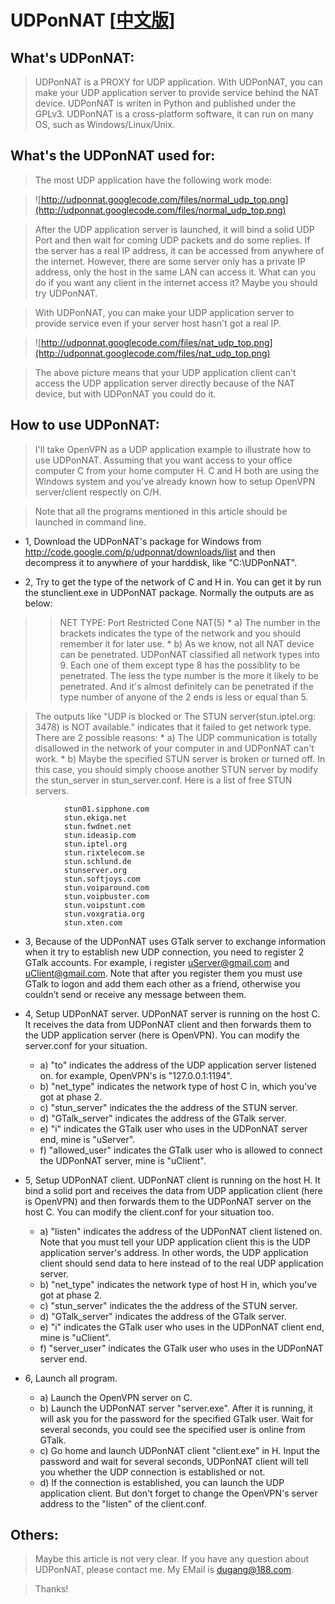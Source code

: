 # UDPonNAT [[中文版](http://code.google.com/p/udponnat/wiki/What_is_UDPonNAT_CN)] #

## What's UDPonNAT: ##

> UDPonNAT is a PROXY for UDP application. With UDPonNAT, you can make your UDP application server to provide service behind the NAT device. UDPonNAT is writen in Python and published under the GPLv3. UDPonNAT is a cross-platform software, it can run on many OS, such as Windows/Linux/Unix.

## What's the UDPonNAT used for: ##

> The most UDP application have the following work mode:

> ![http://udponnat.googlecode.com/files/normal_udp_top.png](http://udponnat.googlecode.com/files/normal_udp_top.png)

> After the UDP application server is launched, it will bind a solid UDP Port and then wait for coming UDP packets and do some replies. If the server has a real IP address, it can be accessed from anywhere of the internet. However, there are some server only has a private IP address, only the host in the same LAN can access it. What can you do if you want any client in the internet access it? Maybe you should try UDPonNAT.

> With UDPonNAT, you can make your UDP application server to provide service even if your server host hasn't got a real IP.

> ![http://udponnat.googlecode.com/files/nat_udp_top.png](http://udponnat.googlecode.com/files/nat_udp_top.png)

> The above picture means that your UDP application client can't access the UDP application server directly because of the NAT device, but with UDPonNAT you could do it.

## How to use UDPonNAT: ##

> I'll take OpenVPN as a UDP application example to illustrate how to use UDPonNAT. Assuming that you want access to your office computer C from your home computer H. C and H both are using the Windows system and you've already known how to setup OpenVPN server/client respectly on C/H.

> Note that all the programs mentioned in this article should be launched in command line.

  * 1, Download the UDPonNAT's package for Windows from http://code.google.com/p/udponnat/downloads/list and then decompress it to anywhere of your harddisk, like "C:\UDPonNAT".

  * 2, Try to get the type of the network of C and H in. You can get it by run the stunclient.exe in UDPonNAT package. Normally the outputs are as below:
> > NET TYPE: Port Restricted Cone NAT(5)
    * a) The number in the brackets indicates the type of the network and you should remember it for later use.
    * b) As we know, not all NAT device can be penetrated. UDPonNAT classified all network types into 9. Each one of them except type 8 has the possiblity to be penetrated. The less the type number is the more it likely to be penetrated. And it's almost definitely can be penetrated if the type number of anyone of the 2 ends is less or equal than 5.


> The outputs like "UDP is blocked or The STUN server(stun.iptel.org: 3478) is NOT available." indicates that it failed to get network type. There are 2 possible reasons:
    * a) The UDP communication is totally disallowed in the network of your computer in and UDPonNAT can't work.
    * b) Maybe the specified STUN server is broken or turned off. In this case, you should simply choose another STUN server by modify the stun\_server in stun\_server.conf. Here is a list of free STUN servers.

```
            stun01.sipphone.com
            stun.ekiga.net
            stun.fwdnet.net
            stun.ideasip.com
            stun.iptel.org
            stun.rixtelecom.se
            stun.schlund.de
            stunserver.org
            stun.softjoys.com
            stun.voiparound.com
            stun.voipbuster.com
            stun.voipstunt.com
            stun.voxgratia.org
            stun.xten.com
```

  * 3, Because of the UDPonNAT uses GTalk server to exchange information when it try to establish new UDP connection, you need to register 2 GTalk accounts. For example, i register uServer@gmail.com and uClient@gmail.com. Note that after you register them you must use GTalk to logon and add them each other as a friend, otherwise you couldn’t send or receive any message between them.

  * 4, Setup UDPonNAT server. UDPonNAT server is running on the host C. It receives the data from UDPonNAT client and then forwards them to the UDP application server (here is OpenVPN). You can modify the server.conf for your situation.
    * a) "to" indicates the address of the UDP application server listened on. for example, OpenVPN's is "127.0.0.1:1194".
    * b) "net\_type" indicates the network type of host C in, which you've got at phase 2.
    * c) "stun\_server" indicates the the address of the STUN server.
    * d) "GTalk\_server" indicates the address of the GTalk server.
    * e) "i" indicates the GTalk user who uses in the UDPonNAT server end, mine is "uServer".
    * f) "allowed\_user" indicates the GTalk user who is allowed to connect the UDPonNAT server, mine is "uClient".

  * 5, Setup UDPonNAT client. UDPonNAT client is running on the host H. It bind a solid port and receives the data from UDP application client (here is OpenVPN) and then forwards them to the UDPonNAT server on the host C. You can modify the client.conf for your situation too.
    * a) "listen" indicates the address of the UDPonNAT client listened on. Note that you must tell your UDP application client this is the UDP application server's address. In other words, the UDP application client should send data to here instead of to the real UDP application server.
    * b) "net\_type" indicates the network type of host H in, which you've got at phase 2.
    * c) "stun\_server" indicates the the address of the STUN server.
    * d) "GTalk\_server" indicates the address of the GTalk server.
    * e) "i" indicates the GTalk user who uses in the UDPonNAT client end, mine is "uClient".
    * f) "server\_user" indicates the GTalk user who uses in the UDPonNAT server end.

  * 6, Launch all program.
    * a) Launch the OpenVPN server on C.
    * b) Launch the UDPonNAT server "server.exe". After it is running, it will ask you for the password for the specified GTalk user. Wait for several seconds, you could see the specified user is online from GTalk.
    * c) Go home and launch UDPonNAT client "client.exe" in H. Input the password and wait for several seconds, UDPonNAT client will tell you whether the UDP connection is established or not.
    * d) If the connection is established, you can launch the UDP application client. But don't forget to change the OpenVPN's server address to the "listen" of the client.conf.

## Others: ##

> Maybe this article is not very clear. If you have any question about UDPonNAT, please contact me. My EMail is dugang@188.com.

> Thanks!